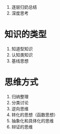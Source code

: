 1. 逐层归奶总结
2. 深度思考

# 知识的类型
1. 知道型知识
2. 认知类知识
3. 基线思想

# 思维方式
1. 归纳整理
2. 分类讨论
3. 逆向思维
4. 转化的思想（函数思想）
5. 抽象化和具体化的思维
6. 辩证的思维